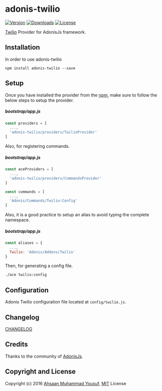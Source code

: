 # adonis-twilio

[![Version](https://img.shields.io/npm/v/adonis-twilio.svg?style=flat)](https://www.npmjs.com/package/adonis-twilio)
[![Downloads](https://img.shields.io/npm/dt/adonis-twilio.svg?style=flat)](https://www.npmjs.com/package/adonis-twilio)
[![License](https://img.shields.io/npm/l/adonis-twilio.svg?style=flat)](https://www.npmjs.com/package/adonis-twilio)

[Twilio](https://github.com/twilio/twilio-node) Provider for AdonisJs framework.

## Installation

In order to use adonis-twilio

```
npm install adonis-twilio --save
```

## Setup

Once you have installed the provider from the [npm](https://npmjs.org/packages/adonis-twilio), make sure to follow the below steps to setup the provider.

##### bootstrap/app.js

```javascript
const providers = [
  ...,
  'adonis-twilio/providers/TwilioProvider'
]
```

Also, for registering commands.

##### bootstrap/app.js
```javascript
const aceProviders = [
  ...,
  'adonis-twilio/providers/CommandsProvider'
]

const commands = [
  ...,
  'Adonis/Commands/Twilio:Config'
]
```

Also, it is a good practice to setup an alias to avoid typing the complete namespace.

##### bootstrap/app.js
```javascript
const aliases = {
  ...,
  Twilio: 'Adonis/Addons/Twilio'
}
```

Then, for generating a config file.
```bash
./ace twilio:config
```

## Configuration

Adonis Twilio configuration file located at `config/twilio.js`.

## Changelog

[CHANGELOG](CHANGELOG.md)

## Credits

Thanks to the community of [AdonisJs](http://www.adonisjs.com/).

## Copyright and License

Copyright (c) 2016 [Ahsaan Muhammad Yousuf](http://ahsaan.me/), [MIT](LICENSE) License

